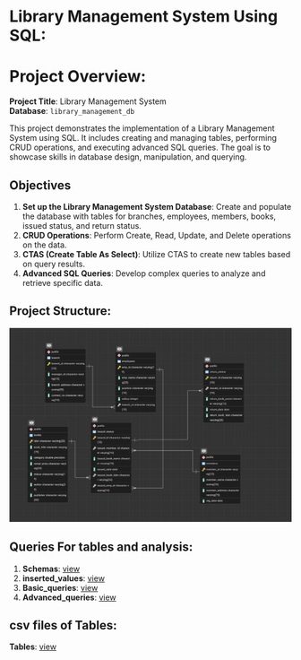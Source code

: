 # Library Management System Using SQL:

# Project Overview:

**Project Title**: Library Management System  
**Database**: `library_management_db`

This project demonstrates the implementation of a Library Management System using SQL. It includes creating and managing tables, performing CRUD operations, and executing advanced SQL queries. The goal is to showcase skills in database design, manipulation, and querying.

## Objectives

1. **Set up the Library Management System Database**: Create and populate the database with tables for branches, employees, members, books, issued status, and return status.
2. **CRUD Operations**: Perform Create, Read, Update, and Delete operations on the data.
3. **CTAS (Create Table As Select)**: Utilize CTAS to create new tables based on query results.
4. **Advanced SQL Queries**: Develop complex queries to analyze and retrieve specific data.

## Project Structure:
![ERD](https://github.com/priya-lathiya/Library_Management_System/blob/main/Screenshot%202025-08-15%20112621.png)

## Queries For tables and analysis: 

1. **Schemas**: <a href="https://github.com/priya-lathiya/Library_Management_System/blob/main/sql%20queries/schemas.sql">view</a>
2. **inserted_values**: <a href="https://github.com/priya-lathiya/Library_Management_System/blob/main/sql%20queries/inserted_values.sql">view</a>
3. **Basic_queries**: <a href="https://github.com/priya-lathiya/Library_Management_System/blob/main/sql%20queries/Basic_queries.sql">view</a>
4. **Advanced_queries**: <a href="https://github.com/priya-lathiya/Library_Management_System/blob/main/sql%20queries/Advanced_queries.sql">view</a>

## csv files of Tables:

**Tables**: <a href="https://github.com/priya-lathiya/Library_Management_System/tree/main/Data_Tables">view</a>
